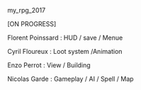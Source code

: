 my_rpg_2017

[ON PROGRESS]

Florent Poinssard : HUD / save / Menue

Cyril Floureux : Loot system /Animation

Enzo Perrot : View / Building

Nicolas Garde : Gameplay / AI / Spell / Map
